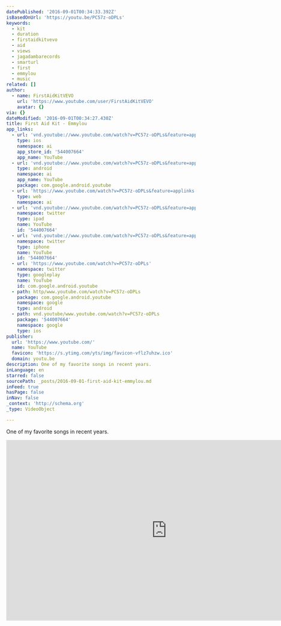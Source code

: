 ```yaml
---
datePublished: '2016-09-01T00:34:33.392Z'
isBasedOnUrl: 'https://youtu.be/PC57z-oDPLs'
keywords:
  - kit
  - duration
  - firstaidkitvevo
  - aid
  - views
  - jagadambarecords
  - smarturl
  - first
  - emmylou
  - music
related: []
author:
  - name: FirstAidKitVEVO
    url: 'https://www.youtube.com/user/FirstAidKitVEVO'
    avatar: {}
via: {}
dateModified: '2016-09-01T00:34:27.430Z'
title: First Aid Kit - Emmylou
app_links:
  - url: 'vnd.youtube://www.youtube.com/watch?v=PC57z-oDPLs&feature=applinks'
    type: ios
    namespace: ai
    app_store_id: '544007664'
    app_name: YouTube
  - url: 'vnd.youtube://www.youtube.com/watch?v=PC57z-oDPLs&feature=applinks'
    type: android
    namespace: ai
    app_name: YouTube
    package: com.google.android.youtube
  - url: 'https://www.youtube.com/watch?v=PC57z-oDPLs&feature=applinks'
    type: web
    namespace: ai
  - url: 'vnd.youtube://www.youtube.com/watch?v=PC57z-oDPLs&feature=applinks'
    namespace: twitter
    type: ipad
    name: YouTube
    id: '544007664'
  - url: 'vnd.youtube://www.youtube.com/watch?v=PC57z-oDPLs&feature=applinks'
    namespace: twitter
    type: iphone
    name: YouTube
    id: '544007664'
  - url: 'https://www.youtube.com/watch?v=PC57z-oDPLs'
    namespace: twitter
    type: googleplay
    name: YouTube
    id: com.google.android.youtube
  - path: http/www.youtube.com/watch?v=PC57z-oDPLs
    package: com.google.android.youtube
    namespace: google
    type: android
  - path: vnd.youtube/www.youtube.com/watch?v=PC57z-oDPLs
    package: '544007664'
    namespace: google
    type: ios
publisher:
  url: 'https://www.youtube.com/'
  name: YouTube
  favicon: 'https://s.ytimg.com/yts/img/favicon-vflz7uhzw.ico'
  domain: youtu.be
description: One of my favorite songs in recent years.
inLanguage: en
starred: false
sourcePath: _posts/2016-09-01-first-aid-kit-emmylou.md
inFeed: true
hasPage: false
inNav: false
_context: 'http://schema.org'
_type: VideoObject

---
```

One of my favorite songs in recent years.

<iframe src="https://cdn.embedly.com/widgets/media.html?src=https%3A%2F%2Fwww.youtube.com%2Fembed%2FPC57z-oDPLs%3Ffeature%3Doembed&amp;url=http%3A%2F%2Fwww.youtube.com%2Fwatch%3Fv%3DPC57z-oDPLs&amp;image=https%3A%2F%2Fi.ytimg.com%2Fvi%2FPC57z-oDPLs%2Fhqdefault.jpg&amp;key=b7d04c9b404c499eba89ee7072e1c4f7&amp;type=text%2Fhtml&amp;schema=youtube" width="854" height="480" scrolling="no" frameborder="0" allowfullscreen="" style=""></iframe>